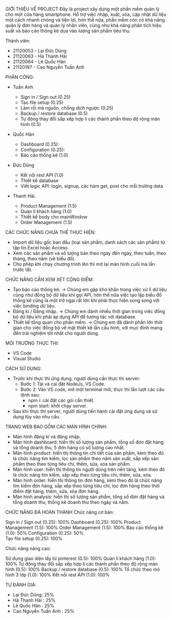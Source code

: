 GIỚI THIỆU VỀ PROJECT 
Đây là project xây dựng một phần mềm quản lý cho một cửa hàng smartphone. Hỗ trợ việc nhập, xuất, xóa, cập nhật dữ liệu một cách nhanh chóng và tiện lợi, hơn thế nữa, phần mềm còn có khả năng quản lý đơn hàng và quản lý nhân viên, cũng như khả năng phân tích hiệu suất và báo cáo thông kê dựa vào lượng sản phẩm tiêu thụ.

Thành viên:
- 21120053 - Lại Đức Dũng
- 21120063 - Hà Thanh Hải
- 21120064 - Lê Quốc Hân
- 21120197 - Cao Nguyễn Tuấn Anh

PHÂN CÔNG:
- Tuấn Anh
  + Sign in / Sign out (0.25)
  + Tạo file setup (0.25)
  + Làm rối mã nguồn, chống dịch ngược (0.25)
  + Backup / restore database (0.5)
  + Tự động thay đổi sắp xếp hợp lí các thành phần theo độ rộng màn hình (0.5)
  
- Quốc Hân
   + Dashboard (0.25):
   + Configuration (0.25):
   + Báo cáo thống kê (1.0)

- Đức Dũng
  + Kết nối rest API (1.0)
  + Thiết kế database
  + Viết logic API: login, signup, các hàm get, post cho mỗi trường data
- Thanh Hải.
  + Product Management (1.5)
  + Quản lí khách hàng (1.0)
  + Thiết kế body cho mainWindow
  + Order Management (1.5)

CÁC CHỨC NĂNG CHƯA THỂ THỰC HIỆN:
- Import dữ liệu gốc ban đầu (loại sản phẩm, danh sách các sản phẩm) từ tập tin Excel hoặc Access.
- Xem các sản phẩm và số lượng bán theo ngày đến ngày, theo tuần, theo tháng, theo năm (vẽ biểu đồ).
- Cho phép khi chạy chương trình lên thì mở lại màn hình cuối mà lần trước tắt.

CHỨC NĂNG CẦN XEM XÉT CỘNG ĐIỂM:
- Tạo báo cáo thống kê.
  -> Chúng em gặp khó khăn trong việc xử lí dữ liệu cũng như đồng bộ dữ liệu khi gọi API, hơn thế nữa việc tạo lập biểu đồ thống kê cũng là một trở ngại rất lớn khi phải thực hiện song song với việc binding dữ liệu.
- Đăng kí / Đăng nhập.
  -> Chúng em dành nhiều thời gian trong việc đồng bộ dữ liệu khi phải áp dụng API để tương tác với database. 
- Thiết kế tổng quan cho phần mềm.
  -> Chúng em đã dành phần lớn thời gian cho việc đồng bộ về mặt thiết kế lẫn cấu hình, với mục đính mang đến trải nghiệm tốt nhất cho người dùng.

MÔI TRƯỜNG THỰC THI:
- VS Code
- Visual Studio 

CÁCH SỬ DỤNG:

- Trước khi thực thi ứng dụng, người dùng cần thực thi server:
  + Bước 1: Tải và cài đặt NodeJs, VS Code.
  + Bước 2: Vào VS code, mở một terminal mới, thực thi lần lượt các câu lệnh sau:
    + npm i: cài đặt các gói cần thiết.
    + npm start: khởi chạy server.
- Sau khi thực thi server, người dùng tiến hành cài đặt ứng dụng và sử dụng tùy vào nhu cầu.

TRANG WEB BAO GỒM CÁC MÀN HÌNH CHÍNH:

- Màn hình đăng kí và đăng nhập.
- Màn hình dashboard: hiển thị số lượng sản phẩm, tổng số đơn đặt hàng và tổng doanh thu, 5 đơn hàng có số lượng cao nhất.
- Màn hình product: hiển thị thông tin chi tiết của sản phẩm, kèm theo đó là chức năng tìm kiếm, lọc sản phẩm theo năm sản xuất, sắp xếp sản phẩm theo theo từng tiêu chí, thểm, sửa, xóa sản phẩm.
- Màn hình user: hiển thị thông tin người dùng trên nền tảng, kèm theo đó là chức năng tìm kiếm, sắp xếp theo từng tiêu chí, thêm, sửa, xóa.
- Màn hình order: hiển thị thông tin đơn hàng, kèm theo đó là chức năng tìm kiếm đơn hàng, sắp xếp theo từng tiêu chí, lọc đơn hàng theo thời điểm đặt hàng, thêm, sửa, xóa đơn hàng.
- Màn hình analysis: hiển thị số lượng sản phẩm, tổng số đơn đặt hàng và tổng doanh thu, thống kê doanh thu theo ngày và năm.

CHỨC NĂNG ĐÃ HOÀN THÀNH
Chức năng cơ bản:

Sign in / Sign out (0.25): 100%
Dashboard (0.25): 100%
Product Management (1.5): 100%
Order Management (1.5): 100%
Báo cáo thống kê (1.0): 50%
Configuration (0.25): 50%         
Tạo file setup (0.25): 100%

Chức năng nâng cao:

Sử dụng giao diện lấy từ pinterest (0.5): 100%
Quản lí khách hàng (1.0): 100%
Tự động thay đổi sắp xếp hợp lí các thành phần theo độ rộng màn hình (0.5): 100%
Backup / restore database (0.5): 100%
Tổ chức theo mô hình 3 lớp (1.0): 100%
Kết nối rest API (1.0): 100%

TỰ ĐÁNH GIÁ:
- Lại Đức Dũng: 25%
- Hà Thanh Hải : 25%
- Lê Quốc Hân :  25%
- Cao Nguyễn Tuấn Anh : 25%


